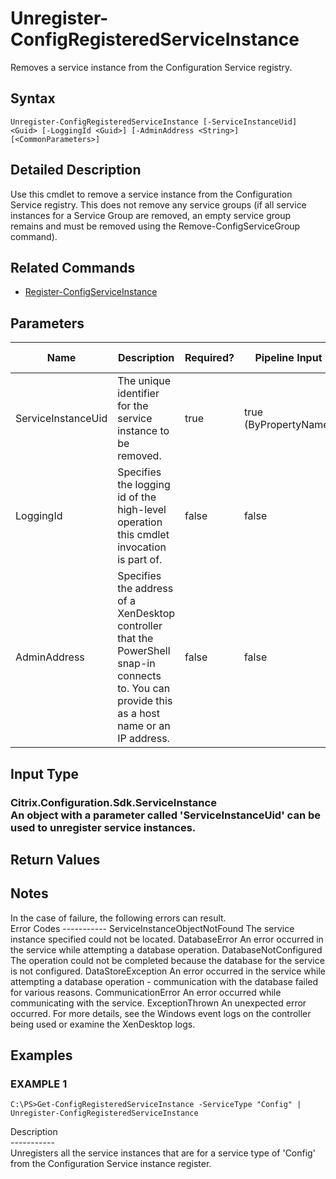 ﻿# Unregister-ConfigRegisteredServiceInstance

   Removes a service instance from the Configuration Service registry.

## Syntax
```
Unregister-ConfigRegisteredServiceInstance [-ServiceInstanceUid] <Guid> [-LoggingId <Guid>] [-AdminAddress <String>] [<CommonParameters>]
```

## Detailed Description
   Use this cmdlet to remove a service instance from the Configuration Service registry. This does not remove any service groups (if all service instances for a Service Group are removed, an empty service group remains and must be removed using the Remove-ConfigServiceGroup command).

## Related Commands
  * [Register-ConfigServiceInstance](Register-ConfigServiceInstance.html)
## Parameters

| Name   | Description | Required? | Pipeline Input | Default Value |
| --- | --- | --- | --- | --- |
| ServiceInstanceUid | The unique identifier for the service instance to be removed. | true | true (ByPropertyName) |  |
| LoggingId | Specifies the logging id of the high-level operation this cmdlet invocation is part of. | false | false |  |
| AdminAddress | Specifies the address of a XenDesktop controller that the PowerShell snap-in connects to.  You can provide this as a host name or an IP address. | false | false | LocalHost. Once a value is provided by any cmdlet, this value becomes the default. |

## Input Type
### Citrix.Configuration.Sdk.ServiceInstance<br>   An object with a parameter called 'ServiceInstanceUid' can be used to unregister service instances.
   
## Return Values
### 
   ## Notes
   In the case of failure, the following errors can result.<br>    Error Codes ----------- ServiceInstanceObjectNotFound The service instance specified could not be located. DatabaseError An error occurred in the service while attempting a database operation. DatabaseNotConfigured The operation could not be completed because the database for the service is not configured. DataStoreException An error occurred in the service while attempting a database operation - communication with the database failed for various reasons. CommunicationError An error occurred while communicating with the service. ExceptionThrown An unexpected error occurred.  For more details, see the Windows event logs on the controller being used or examine the XenDesktop logs.
## Examples

### EXAMPLE 1
```
C:\PS>Get-ConfigRegisteredServiceInstance -ServiceType "Config" | Unregister-ConfigRegisteredServiceInstance
```
   Description<br>-----------<br>Unregisters all the service instances that are for a service type of 'Config' from the Configuration Service instance register.
